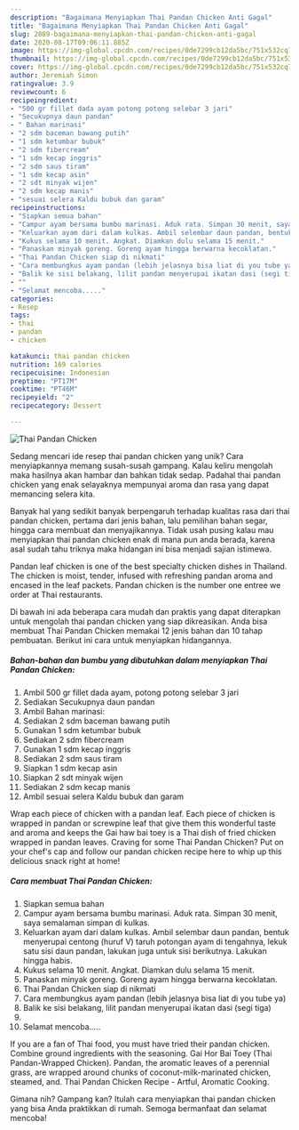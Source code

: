 ```yaml
---
description: "Bagaimana Menyiapkan Thai Pandan Chicken Anti Gagal"
title: "Bagaimana Menyiapkan Thai Pandan Chicken Anti Gagal"
slug: 2089-bagaimana-menyiapkan-thai-pandan-chicken-anti-gagal
date: 2020-08-17T09:06:11.885Z
image: https://img-global.cpcdn.com/recipes/0de7299cb12da5bc/751x532cq70/thai-pandan-chicken-foto-resep-utama.jpg
thumbnail: https://img-global.cpcdn.com/recipes/0de7299cb12da5bc/751x532cq70/thai-pandan-chicken-foto-resep-utama.jpg
cover: https://img-global.cpcdn.com/recipes/0de7299cb12da5bc/751x532cq70/thai-pandan-chicken-foto-resep-utama.jpg
author: Jeremiah Simon
ratingvalue: 3.9
reviewcount: 6
recipeingredient:
- "500 gr fillet dada ayam potong potong selebar 3 jari"
- "Secukupnya daun pandan"
- " Bahan marinasi"
- "2 sdm baceman bawang putih"
- "1 sdm ketumbar bubuk"
- "2 sdm fibercream"
- "1 sdm kecap inggris"
- "2 sdm saus tiram"
- "1 sdm kecap asin"
- "2 sdt minyak wijen"
- "2 sdm kecap manis"
- "sesuai selera Kaldu bubuk dan garam"
recipeinstructions:
- "Siapkan semua bahan"
- "Campur ayam bersama bumbu marinasi. Aduk rata. Simpan 30 menit, saya semalaman simpan di kulkas."
- "Keluarkan ayam dari dalam kulkas. Ambil selembar daun pandan, bentuk menyerupai centong (huruf V) taruh potongan ayam di tengahnya, lekuk satu sisi daun pandan, lakukan juga untuk sisi berikutnya. Lakukan hingga habis."
- "Kukus selama 10 menit. Angkat. Diamkan dulu selama 15 menit."
- "Panaskan minyak goreng. Goreng ayam hingga berwarna kecoklatan."
- "Thai Pandan Chicken siap di nikmati"
- "Cara membungkus ayam pandan (lebih jelasnya bisa liat di you tube ya)"
- "Balik ke sisi belakang, lilit pandan menyerupai ikatan dasi (segi tiga)"
- ""
- "Selamat mencoba....."
categories:
- Resep
tags:
- thai
- pandan
- chicken

katakunci: thai pandan chicken 
nutrition: 169 calories
recipecuisine: Indonesian
preptime: "PT17M"
cooktime: "PT46M"
recipeyield: "2"
recipecategory: Dessert

---
```



![Thai Pandan Chicken](https://img-global.cpcdn.com/recipes/0de7299cb12da5bc/751x532cq70/thai-pandan-chicken-foto-resep-utama.jpg)

Sedang mencari ide resep thai pandan chicken yang unik? Cara menyiapkannya memang susah-susah gampang. Kalau keliru mengolah maka hasilnya akan hambar dan bahkan tidak sedap. Padahal thai pandan chicken yang enak selayaknya mempunyai aroma dan rasa yang dapat memancing selera kita.

Banyak hal yang sedikit banyak berpengaruh terhadap kualitas rasa dari thai pandan chicken, pertama dari jenis bahan, lalu pemilihan bahan segar, hingga cara membuat dan menyajikannya. Tidak usah pusing kalau mau menyiapkan thai pandan chicken enak di mana pun anda berada, karena asal sudah tahu triknya maka hidangan ini bisa menjadi sajian istimewa.

Pandan leaf chicken is one of the best specialty chicken dishes in Thailand. The chicken is moist, tender, infused with refreshing pandan aroma and encased in the leaf packets. Pandan chicken is the number one entree we order at Thai restaurants.


Di bawah ini ada beberapa cara mudah dan praktis yang dapat diterapkan untuk mengolah thai pandan chicken yang siap dikreasikan. Anda bisa membuat Thai Pandan Chicken memakai 12 jenis bahan dan 10 tahap pembuatan. Berikut ini cara untuk menyiapkan hidangannya.

<!--inarticleads1-->

##### Bahan-bahan dan bumbu yang dibutuhkan dalam menyiapkan Thai Pandan Chicken:

1. Ambil 500 gr fillet dada ayam, potong potong selebar 3 jari
1. Sediakan Secukupnya daun pandan
1. Ambil  Bahan marinasi:
1. Sediakan 2 sdm baceman bawang putih
1. Gunakan 1 sdm ketumbar bubuk
1. Sediakan 2 sdm fibercream
1. Gunakan 1 sdm kecap inggris
1. Sediakan 2 sdm saus tiram
1. Siapkan 1 sdm kecap asin
1. Siapkan 2 sdt minyak wijen
1. Sediakan 2 sdm kecap manis
1. Ambil sesuai selera Kaldu bubuk dan garam


Wrap each piece of chicken with a pandan leaf. Each piece of chicken is wrapped in pandan or screwpine leaf that give them this wonderful taste and aroma and keeps the Gai haw bai toey is a Thai dish of fried chicken wrapped in pandan leaves. Craving for some Thai Pandan Chicken? Put on your chef&#39;s cap and follow our pandan chicken recipe here to whip up this delicious snack right at home! 

<!--inarticleads2-->

##### Cara membuat Thai Pandan Chicken:

1. Siapkan semua bahan
1. Campur ayam bersama bumbu marinasi. Aduk rata. Simpan 30 menit, saya semalaman simpan di kulkas.
1. Keluarkan ayam dari dalam kulkas. Ambil selembar daun pandan, bentuk menyerupai centong (huruf V) taruh potongan ayam di tengahnya, lekuk satu sisi daun pandan, lakukan juga untuk sisi berikutnya. Lakukan hingga habis.
1. Kukus selama 10 menit. Angkat. Diamkan dulu selama 15 menit.
1. Panaskan minyak goreng. Goreng ayam hingga berwarna kecoklatan.
1. Thai Pandan Chicken siap di nikmati
1. Cara membungkus ayam pandan (lebih jelasnya bisa liat di you tube ya)
1. Balik ke sisi belakang, lilit pandan menyerupai ikatan dasi (segi tiga)
1. 
1. Selamat mencoba.....


If you are a fan of Thai food, you must have tried their pandan chicken. Combine ground ingredients with the seasoning. Gai Hor Bai Toey (Thai Pandan-Wrapped Chicken). Pandan, the aromatic leaves of a perennial grass, are wrapped around chunks of coconut-milk-marinated chicken, steamed, and. Thai Pandan Chicken Recipe - Artful, Aromatic Cooking. 

Gimana nih? Gampang kan? Itulah cara menyiapkan thai pandan chicken yang bisa Anda praktikkan di rumah. Semoga bermanfaat dan selamat mencoba!
